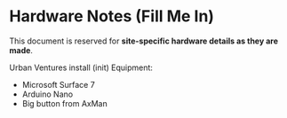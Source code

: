 
# Hardware Notes (Fill Me In)

This document is reserved for **site-specific hardware details as they are made**. 

Urban Ventures install (init) Equipment:
- Microsoft Surface 7
- Arduino Nano
- Big button from AxMan
